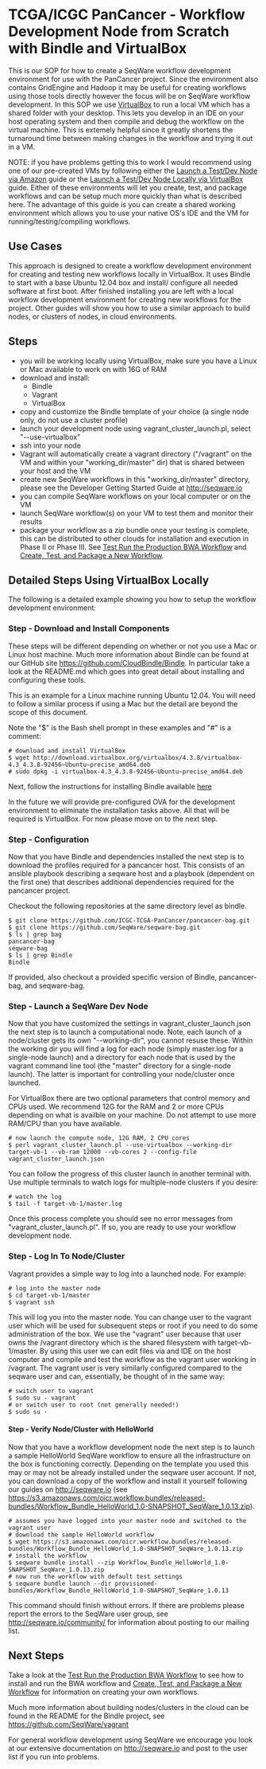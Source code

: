 # TCGA/ICGC PanCancer - Workflow Development Node from Scratch with Bindle and VirtualBox

This is our SOP for how to create a SeqWare workflow development environment
for use with the PanCancer project. Since the environment also contains
GridEngine and Hadoop it may be useful for creating workflows using those tools
directly however the focus will be on SeqWare workflow development. In this SOP we use
[VirtualBox](https://www.virtualbox.org/) to run a local VM which has a shared
folder with your desktop. This lets you develop in an IDE on your host
operating system and then compile and debug the workflow on the virtual
machine.  This is extemely helpful since it greatly shortens the turnaround time
between making changes in the workflow and trying it out in a VM.

NOTE: if you have problems getting this to work I would recommend using one of
our pre-created VMs by following either the [Launch a Test/Dev Node via Amazon](dev_node_ami.md)
guide or the [Launch a Test/Dev Node Locally via VirtualBox](dev_node_ova.md) guide.  Either
of these environments will let you create, test, and package workflows and can be
setup much more quickly than what is described here. The advantage of this guide is you can create a shared working environment which allows you to use your native OS's IDE and the VM for running/testing/compiling workflows.

## Use Cases

This approach is designed to create a workflow
development environment for creating and testing new workflows locally in
VirtualBox. It uses Bindle to start with a base Ubuntu 12.04 box and install/
configure all needed software at first boot.  After finished installing
you are left with a local workflow
development environment for creating new workflows for the project. Other guides
will show you how to use a similar approach to build nodes, or clusters of nodes,
in cloud environments.

## Steps

* you will be working locally using VirtualBox, make sure you have a Linux or Mac available to work on with 16G of RAM
* download and install:
    * Bindle
    * Vagrant
    * VirtualBox
* copy and customize the Bindle template of your choice (a single node only, do not use a cluster profile)
* launch your development node using vagrant_cluster_launch.pl, select "--use-virtualbox"
* ssh into your node
* Vagrant will automatically create a vagrant directory ("/vagrant" on the VM and within your "working_dir/master" dir) that is shared between your host and the VM
* create new SeqWare workflows in this "working_dir/master" directory, please see the Developer Getting Started Guide at http://seqware.io
* you can compile SeqWare workflows on your local computer or on the VM
* launch SeqWare workflow(s) on your VM to test them and monitor their results
* package your workflow as a zip bundle once your testing is complete, this can be distributed to other clouds for installation and execution in Phase II or Phase III.  See [Test Run the Production BWA Workflow](run_bwa.md) and [Create, Test, and Package a New Workflow](create_workflow.md).

## Detailed Steps Using VirtualBox Locally

The following is a detailed example showing you how to setup the workflow development environment:

### Step - Download and Install Components

These steps will be different depending on whether or not you use a Mac or
Linux host machine.  Much more information about Bindle can be found
at our GitHub site https://github.com/CloudBindle/Bindle. In particular take a
look at the README.md which goes into great detail about installing and
configuring these tools.

This is an example for a Linux machine running Ubuntu 12.04. You will need to
follow a similar process if using a Mac but the detail are beyond the scope of
this document.

Note the "$" is the Bash shell prompt in these examples and "#" is a comment:

    # download and install VirtualBox
    $ wget http://download.virtualbox.org/virtualbox/4.3.8/virtualbox-4.3_4.3.8-92456~Ubuntu~precise_amd64.deb
    # sudo dpkg -i virtualbox-4.3_4.3.8-92456~Ubuntu~precise_amd64.deb

Next, follow the instructions for installing Bindle available [here](https://github.com/CloudBindle/Bindle#installing)


In the future we will provide pre-configured OVA for the development environment
to eliminate the installation tasks above. All that will be required is
VirtualBox. For now please move on to the next step.

### Step - Configuration

Now that you have Bindle and dependencies installed the next step is
to download the profiles required for a pancancer host. This consists of an ansible playbook describing a seqware host and a playbook (dependent on the first one) that describes additional dependencies required for the pancancer project.

Checkout the following repositories at the same directory level as bindle.

    $ git clone https://github.com/ICGC-TCGA-PanCancer/pancancer-bag.git
    $ git clone https://github.com/SeqWare/seqware-bag.git
    $ ls | grep bag
    pancancer-bag
    seqware-bag
    $ ls | grep Bindle
    Bindle

If provided, also checkout a provided specific version of Bindle, pancancer-bag, and seqware-bag.

### Step - Launch a SeqWare Dev Node

Now that you have customized the settings in vagrant_cluster_launch.json the
next step is to launch a computational node. Note, each launch of a
node/cluster gets its own "--working-dir", you cannot resuse these.  Within the
working dir you will find a log for each node (simply master.log for a
single-node launch) and a directory for each node that is used by the vagrant
command line tool (the "master" directory for a single-node launch). The latter
is important for controlling your node/cluster once launched.

For VirtualBox there are two optional parameters that control memory and CPUs
used.  We recommend 12G for the RAM and 2 or more CPUs depending on what is
availble on your machine. Do not attempt to use more RAM/CPU than you have
available.

    # now launch the compute node, 12G RAM, 2 CPU cores
    $ perl vagrant_cluster_launch.pl --use-virtualbox --working-dir target-vb-1 --vb-ram 12000 --vb-cores 2 --config-file vagrant_cluster_launch.json

You can follow the progress of this cluster launch in another terminal with.
Use multiple terminals to watch logs for multiple-node clusters if you desire:

    # watch the log
    $ tail -f target-vb-1/master.log

Once this process complete you should see no error messages from
"vagrant_cluster_launch.pl". If so, you are ready to use your workflow
development node.

### Step - Log In To Node/Cluster

Vagrant provides a simple way to log into a launched node.  For example:

    # log into the master node
    $ cd target-vb-1/master
    $ vagrant ssh

This will log you into the master node.  You can change user to the vagrant
user which will be used for subsequent steps or root if you need to do some
administration of the box. We use the "vagrant" user because that user owns the
/vagrant directory which is the shared filesystem with target-vb-1/master. By
using this user we can edit files via and IDE on the host computer and compile
and test the workflow as the vagrant user working in /vagrant. The vagrant user
is very similarly configured compared to the seqware user and can, essentially,
be thought of in the same way:

    # switch user to vagrant
    $ sudo su - vagrant
    # or switch user to root (not generally needed!)
    $ sudo su -

#### Step - Verify Node/Cluster with HelloWorld

Now that you have a workflow development node the next step is to launch a sample
HelloWorld SeqWare workflow to ensure all the infrastructure on the box is
functioning correctly.  Depending on the template you used this may or may not
be already installed under the seqware user account. If not, you can download a
copy of the workflow and install it yourself following our guides on
http://seqware.io (see
https://s3.amazonaws.com/oicr.workflow.bundles/released-bundles/Workflow_Bundle_HelloWorld_1.0-SNAPSHOT_SeqWare_1.0.13.zip).

    # assumes you have logged into your master node and switched to the vagrant user
    # download the sample HelloWorld workflow
    $ wget https://s3.amazonaws.com/oicr.workflow.bundles/released-bundles/Workflow_Bundle_HelloWorld_1.0-SNAPSHOT_SeqWare_1.0.13.zip
    # install the workflow
    $ seqware bundle install --zip Workflow_Bundle_HelloWorld_1.0-SNAPSHOT_SeqWare_1.0.13.zip
    # now run the workflow with default test settings
    $ seqware bundle launch --dir provisioned-bundles/Workflow_Bundle_HelloWorld_1.0-SNAPSHOT_SeqWare_1.0.13

This command should finish without errors.  If there are problems please report
the errors to the SeqWare user group, see http://seqware.io/community/ for
information about posting to our mailing list.

## Next Steps

Take a look at the [Test Run the Production BWA Workflow](run_bwa.md) to see how to install and run the BWA workflow and [Create, Test, and Package a New Workflow](create_workflow.md) for information on creating your own workflows.

Much more information about building nodes/clusters in the cloud can be found in the README for the Bindle
project, see https://github.com/SeqWare/vagrant

For general workflow development using SeqWare we encourage you look at our extensive
documentation on http://seqware.io and post to the user list if you run into
problems.
